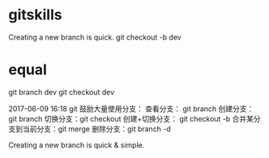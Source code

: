 # gitskills
Creating a new branch is quick.
git checkout -b dev
# equal
git branch dev
git checkout dev

2017-06-09 16:18
git 鼓励大量使用分支：
查看分支： git branch
创建分支： git branch <name>
切换分支：git checkout <name>
创建+切换分支： git checkout -b <name>
合并某分支到当前分支：git merge <name>
删除分支：git branch -d <name>

Creating a new branch is quick & simple.

